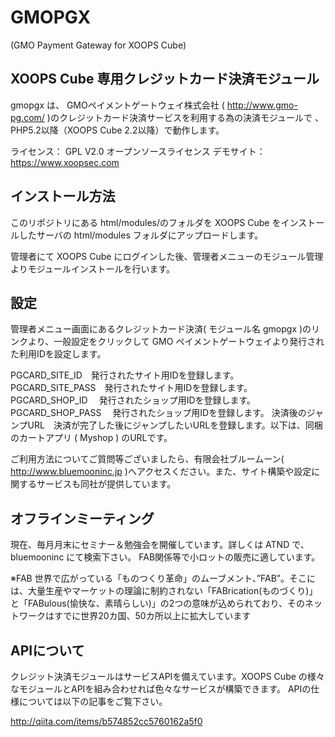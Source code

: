 GMOPGX
====
(GMO Payment Gateway for XOOPS Cube)

## XOOPS Cube 専用クレジットカード決済モジュール

gmopgx は、 GMOペイメントゲートウェイ株式会社 ( http://www.gmo-pg.com/ )のクレジットカード決済サービスを利用する為の決済モジュールで 、PHP5.2以降（XOOPS Cube 2.2以降）で動作します。

ライセンス： GPL V2.0 オープンソースライセンス
デモサイト： https://www.xoopsec.com

## インストール方法

このリポジトリにある html/modules/のフォルダを XOOPS Cube をインストールしたサーバの html/modules フォルダにアップロードします。

管理者にて XOOPS Cube にログインした後、管理者メニューのモジュール管理よりモジュールインストールを行います。

## 設定

管理者メニュー画面にあるクレジットカード決済( モジュール名 gmopgx )のリンクより、一般設定をクリックして GMO ペイメントゲートウェイより発行された利用IDを設定します。

PGCARD_SITE_ID　発行されたサイト用IDを登録します。
PGCARD_SITE_PASS　発行されたサイト用IDを登録します。
PGCARD_SHOP_ID 　発行されたショップ用IDを登録します。
PGCARD_SHOP_PASS 　発行されたショップ用IDを登録します。
決済後のジャンプURL　決済が完了した後にジャンプしたいURLを登録します。以下は、同梱のカートアプリ ( Myshop ) のURLです。


ご利用方法についてご質問等ございましたら、有限会社ブルームーン( http://www.bluemooninc.jp )へアクセスください。また、サイト構築や設定に関するサービスも同社が提供しています。

## オフラインミーティング
現在、毎月月末にセミナー＆勉強会を開催しています。詳しくは ATND で、 bluemooninc にて検索下さい。
FAB関係等で小ロットの販売に適しています。

※FAB
世界で広がっている「ものつくり革命」のムーブメント、”FAB”。そこには、大量生産やマーケットの理論に制約されない「FABrication(ものづくり)」と「FABulous(愉快な、素晴らしい)」の2つの意味が込められており、そのネットワークはすでに世界20カ国、50カ所以上に拡大しています


## APIについて
クレジット決済モジュールはサービスAPIを備えています。XOOPS Cube の様々なモジュールとAPIを組み合わせれば色々なサービスが構築できます。
APIの仕様については以下の記事をご覧下さい。

http://qiita.com/items/b574852cc5760162a5f0
